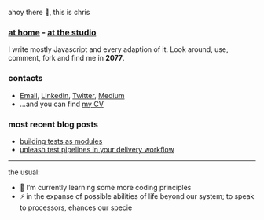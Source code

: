 ahoy there 👋, this is chris<br>

### [at home](https://github.com/chrisenitan) - [at the studio](https://github.com/chris-enitan-cko)

I write mostly Javascript and every adaption of it. Look around, use, comment, fork and find me in **2077**.

### contacts
- [Email](mailto:enitanchris@gmail.com), [LinkedIn](https://www.linkedin.com/in/chrisenitan/), [Twitter](https://twitter.com/chris_enitan), [Medium](https://medium.com/@chrisenitan)
- ...and you can find [my CV](http://bit.ly/2ZS0i0i)

### most recent blog posts
- [building tests as modules](https://medium.com/checkout-com-techblog/building-tests-as-modules-572eb0faffbe)
- [unleash test pipelines in your delivery workflow](https://medium.com/@chrisenitan/unleash-test-pipelines-in-your-delivery-workflow-s-3f94a04c765b)


---
the usual:

- 🌱 I’m currently learning some more coding principles
- ⚡ in the expanse of possible abilities of life beyond our system; to speak to processors, ehances our specie
